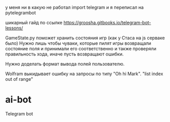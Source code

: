 у меня ни в какую не работал import telegram и я переписал на pytelegrambot

шикарный гайд по ссылке https://groosha.gitbooks.io/telegram-bot-lessons/

GameState.py поможет хранить состояния игр (как у Стаса на js серваке было)
Нужно лишь чтобы чуваки, которые пилят игры возвращали состояние поля и принимали его соответственно
и также проверяли правильность хода, иначе пусть возвращают ошибки.

Нужно доделать формат вывода полей пользователю.

Wolfram выкидывает ошибку на запросы по типу "Oh hi Mark". "list index out of range"

# ai-bot
Telegram bot
